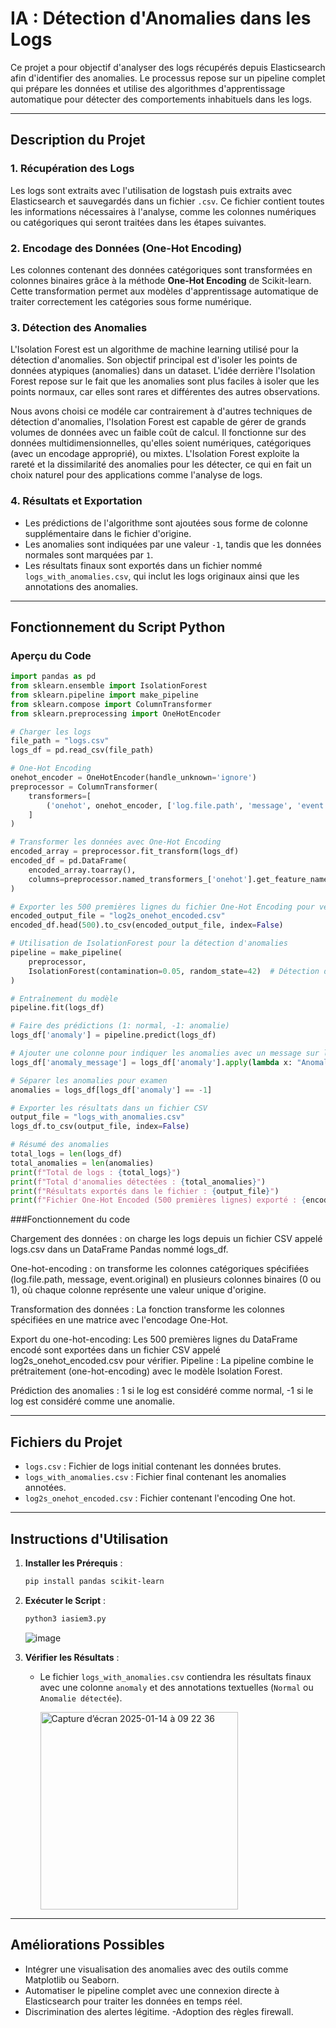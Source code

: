# IA : Détection d'Anomalies dans les Logs

Ce projet a pour objectif d'analyser des logs récupérés depuis Elasticsearch afin d'identifier des anomalies. Le processus repose sur un pipeline complet qui prépare les données et utilise des algorithmes d'apprentissage automatique pour détecter des comportements inhabituels dans les logs.

---

## Description du Projet

### 1. **Récupération des Logs**
Les logs sont extraits avec l'utilisation de logstash puis extraits avec Elasticsearch et sauvegardés dans un fichier `.csv`. Ce fichier contient toutes les informations nécessaires à l'analyse, comme les colonnes numériques ou catégoriques qui seront traitées dans les étapes suivantes.

### 2. **Encodage des Données (One-Hot Encoding)**
Les colonnes contenant des données catégoriques sont transformées en colonnes binaires grâce à la méthode **One-Hot Encoding** de Scikit-learn. Cette transformation permet aux modèles d'apprentissage automatique de traiter correctement les catégories sous forme numérique.

### 3. **Détection des Anomalies**

L'Isolation Forest est un algorithme de machine learning utilisé pour la détection d'anomalies. Son objectif principal est d'isoler les points de données atypiques (anomalies) dans un dataset. L'idée derrière l'Isolation Forest repose sur le fait que les anomalies sont plus faciles à isoler que les points normaux, car elles sont rares et différentes des autres observations.

Nous avons choisi ce modéle car contrairement à d'autres techniques de détection d'anomalies, l'Isolation Forest est capable de gérer de grands volumes de données avec un faible coût de calcul.
Il fonctionne sur des données multidimensionnelles, qu'elles soient numériques, catégoriques (avec un encodage approprié), ou mixtes.
L'Isolation Forest exploite la rareté et la dissimilarité des anomalies pour les détecter, ce qui en fait un choix naturel pour des applications comme l'analyse de logs.

### 4. **Résultats et Exportation**

- Les prédictions de l'algorithme sont ajoutées sous forme de colonne supplémentaire dans le fichier d'origine.
- Les anomalies sont indiquées par une valeur `-1`, tandis que les données normales sont marquées par `1`.
- Les résultats finaux sont exportés dans un fichier nommé `logs_with_anomalies.csv`, qui inclut les logs originaux ainsi que les annotations des anomalies.

---

## Fonctionnement du Script Python

### Aperçu du Code

```python
import pandas as pd
from sklearn.ensemble import IsolationForest
from sklearn.pipeline import make_pipeline
from sklearn.compose import ColumnTransformer
from sklearn.preprocessing import OneHotEncoder

# Charger les logs
file_path = "logs.csv"  
logs_df = pd.read_csv(file_path)

# One-Hot Encoding
onehot_encoder = OneHotEncoder(handle_unknown='ignore')
preprocessor = ColumnTransformer(
    transformers=[
        ('onehot', onehot_encoder, ['log.file.path', 'message', 'event.original']) # Choix des colonnes
    ]
)

# Transformer les données avec One-Hot Encoding
encoded_array = preprocessor.fit_transform(logs_df)
encoded_df = pd.DataFrame(
    encoded_array.toarray(),
    columns=preprocessor.named_transformers_['onehot'].get_feature_names_out(['log.file.path', 'message', 'event.original'])
)

# Exporter les 500 premières lignes du fichier One-Hot Encoding pour vérifier
encoded_output_file = "log2s_onehot_encoded.csv"
encoded_df.head(500).to_csv(encoded_output_file, index=False)

# Utilisation de IsolationForest pour la détection d'anomalies
pipeline = make_pipeline(
    preprocessor,
    IsolationForest(contamination=0.05, random_state=42)  # Détection d'anomalies
)

# Entraînement du modèle
pipeline.fit(logs_df)

# Faire des prédictions (1: normal, -1: anomalie)
logs_df['anomaly'] = pipeline.predict(logs_df)

# Ajouter une colonne pour indiquer les anomalies avec un message sur le fichier csv
logs_df['anomaly_message'] = logs_df['anomaly'].apply(lambda x: "Anomalie détectée" if x == -1 else "Normal")

# Séparer les anomalies pour examen
anomalies = logs_df[logs_df['anomaly'] == -1]

# Exporter les résultats dans un fichier CSV
output_file = "logs_with_anomalies.csv"
logs_df.to_csv(output_file, index=False)

# Résumé des anomalies
total_logs = len(logs_df)
total_anomalies = len(anomalies)
print(f"Total de logs : {total_logs}")
print(f"Total d'anomalies détectées : {total_anomalies}")
print(f"Résultats exportés dans le fichier : {output_file}")
print(f"Fichier One-Hot Encoded (500 premières lignes) exporté : {encoded_output_file}")

```
###Fonctionnement du code

Chargement des données : on charge les logs depuis un fichier CSV appelé logs.csv dans un DataFrame Pandas nommé logs_df.

One-hot-encoding : on transforme les colonnes catégoriques spécifiées (log.file.path, message, event.original) en plusieurs colonnes binaires (0 ou 1), où chaque colonne représente une valeur unique d'origine.

Transformation des données : La fonction transforme les colonnes spécifiées en une matrice avec l'encodage One-Hot.


Export du one-hot-encoding: Les 500 premières lignes du DataFrame encodé sont exportées dans un fichier CSV appelé log2s_onehot_encoded.csv pour vérifier.
Pipeline : La pipeline combine le prétraitement (one-hot-encoding) avec le modèle Isolation Forest.

Prédiction des anomalies : 1 si le log est considéré comme normal, -1 si le log est considéré comme une anomalie.

---

## Fichiers du Projet

- `logs.csv` : Fichier de logs initial contenant les données brutes.
- `logs_with_anomalies.csv` : Fichier final contenant les anomalies annotées.
-  `log2s_onehot_encoded.csv` : Fichier contenant l'encoding One hot.

---

## Instructions d'Utilisation

1. **Installer les Prérequis** :
   ```bash
   pip install pandas scikit-learn
   ```

2. **Exécuter le Script** :
   ```bash
   python3 iasiem3.py
   ```

   ![image](https://github.com/user-attachments/assets/69ba2d15-3700-4746-9f9c-d7730a7ef8bf)

3. **Vérifier les Résultats** :
   - Le fichier `logs_with_anomalies.csv` contiendra les résultats finaux avec une colonne `anomaly` et des annotations textuelles (`Normal` ou `Anomalie détectée`).

     <img width="316" alt="Capture d’écran 2025-01-14 à 09 22 36" src="https://github.com/user-attachments/assets/5f18be9a-7896-4a8d-a0d0-0023beeb8cca" />

---

## Améliorations Possibles

- Intégrer une visualisation des anomalies avec des outils comme Matplotlib ou Seaborn.
- Automatiser le pipeline complet avec une connexion directe à Elasticsearch pour traiter les données en temps réel.
- Discrimination des alertes légitime.
-Adoption des règles firewall.

